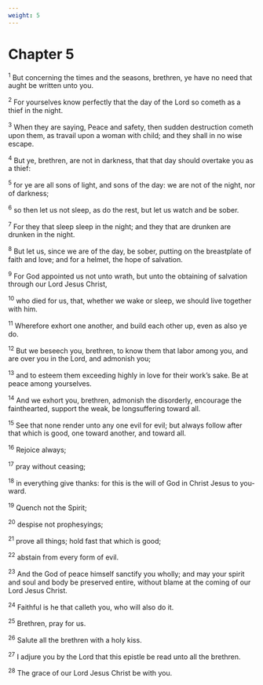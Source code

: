 ```yaml
---
weight: 5
---
```


# Chapter 5

<sup>1</sup> But concerning the times and the seasons, brethren, ye have no need that aught be written unto you. 

<sup>2</sup> For yourselves know perfectly that the day of the Lord so cometh as a thief in the night. 

<sup>3</sup> When they are saying, Peace and safety, then sudden destruction cometh upon them, as travail upon a woman with child; and they shall in no wise escape. 

<sup>4</sup> But ye, brethren, are not in darkness, that that day should overtake you as a thief: 

<sup>5</sup> for ye are all sons of light, and sons of the day: we are not of the night, nor of darkness; 

<sup>6</sup> so then let us not sleep, as do the rest, but let us watch and be sober. 

<sup>7</sup> For they that sleep sleep in the night; and they that are drunken are drunken in the night. 

<sup>8</sup> But let us, since we are of the day, be sober, putting on the breastplate of faith and love; and for a helmet, the hope of salvation. 

<sup>9</sup> For God appointed us not unto wrath, but unto the obtaining of salvation through our Lord Jesus Christ, 

<sup>10</sup> who died for us, that, whether we wake or sleep, we should live together with him. 

<sup>11</sup> Wherefore exhort one another, and build each other up, even as also ye do. 

<sup>12</sup> But we beseech you, brethren, to know them that labor among you, and are over you in the Lord, and admonish you; 

<sup>13</sup> and to esteem them exceeding highly in love for their work’s sake. Be at peace among yourselves. 

<sup>14</sup> And we exhort you, brethren, admonish the disorderly, encourage the fainthearted, support the weak, be longsuffering toward all. 

<sup>15</sup> See that none render unto any one evil for evil; but always follow after that which is good, one toward another, and toward all. 

<sup>16</sup> Rejoice always; 

<sup>17</sup> pray without ceasing; 

<sup>18</sup> in everything give thanks: for this is the will of God in Christ Jesus to you-ward. 

<sup>19</sup> Quench not the Spirit; 

<sup>20</sup> despise not prophesyings; 

<sup>21</sup> prove all things; hold fast that which is good; 

<sup>22</sup> abstain from every form of evil. 

<sup>23</sup> And the God of peace himself sanctify you wholly; and may your spirit and soul and body be preserved entire, without blame at the coming of our Lord Jesus Christ. 

<sup>24</sup> Faithful is he that calleth you, who will also do it. 

<sup>25</sup> Brethren, pray for us. 

<sup>26</sup> Salute all the brethren with a holy kiss. 

<sup>27</sup> I adjure you by the Lord that this epistle be read unto all the brethren. 

<sup>28</sup> The grace of our Lord Jesus Christ be with you. 

